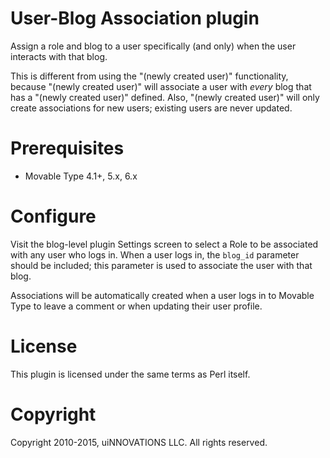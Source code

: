 # User-Blog Association plugin

Assign a role and blog to a user specifically (and only) when the user
interacts with that blog.

This is different from using the "(newly created user)" functionality, because
"(newly created user)" will associate a user with *every* blog that has a
"(newly created user)" defined. Also, "(newly created user)" will only create
associations for new users; existing users are never updated.

# Prerequisites

* Movable Type 4.1+, 5.x, 6.x

# Configure

Visit the blog-level plugin Settings screen to select a Role to be associated
with any user who logs in. When a user logs in, the `blog_id` parameter should
be included; this parameter is used to associate the user with that blog.

Associations will be automatically created when a user logs in to Movable Type
to leave a comment or when updating their user profile.

# License

This plugin is licensed under the same terms as Perl itself.

# Copyright

Copyright 2010-2015, uiNNOVATIONS LLC. All rights reserved.
